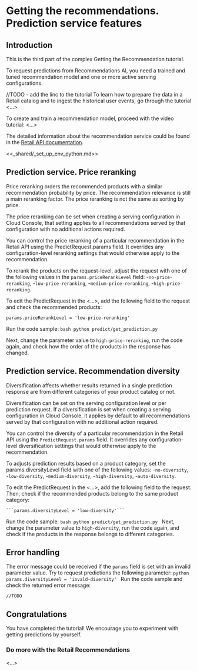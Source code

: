 <walkthrough-metadata>
  <meta name="title" content="Getting The Recommendations. Prediction Service" />
  <meta name="description" content="Prediction service features" />
  <meta name="component_id" content="593554" />
  <meta name="short_id" content="true" />
</walkthrough-metadata>

# Getting the recommendations. Prediction service features

## Introduction

This is the third part of the complex Getting the Recommendation tutorial.

To request predictions from Recommendations AI, you need a trained and tuned recommendation model and one or more active serving configurations.

//TODO - add the linc to the tutorial
To learn how to prepare the data in a Retail catalog and to ingest the historical user events, go through the tutorial <...>

To create and train a recommendation model, proceed with the video tutorial: <...>

The detailed information about the recommendation service could be found in the [Retail API documentation](https://cloud.google.com/retail/docs/predict#recommendations-predict-java).

<walkthrough-tutorial-duration duration="10"></walkthrough-tutorial-duration>

<<_shared/_set_up_env_python.md>>
 
## Prediction service. Price reranking

Price reranking orders the recommended products with a similar recommendation probability by price.
The recommendation relevance is still a main reranking factor. The price reranking is not the same as sorting by price.

The price reranking can be set when creating a serving configuration in Cloud Console, 
that setting applies to all recommendations served by that configuration with no additional actions required.

You can control the price reranking of a particular recommendation in the Retail API using the PredictRequest.params field.
It overrides any configuration-level reranking settings that would otherwise apply to the recommendation.

To rerank the products on the request-level, adjust the request with one of the following values in the `params.priceRerankLevel` field:
   -`no-price-reranking`, 
   -`low-price-reranking`, 
   -`medium-price-reranking`, 
   -`high-price-reranking`. 

To edit the PredictRequest in the <...>, add the following field to the request and check the recommended products:

```params.priceRerankLevel = 'low-price-reranking'```

Run the code sample:
    ```bash
    python predict/get_prediction.py
    ```

Next, change the parameter value to `high-price-reranking`, run the code again, and check how the order of the products in the response has changed.

## Prediction service. Recommendation diversity

Diversification affects whether results returned in a single prediction response are from different categories of your product catalog or not.

Diversification can be set on the serving configuration level or per prediction request.
If a diversification is set when creating a serving configuration in Cloud Console, 
it applies by default to all recommendations served by that configuration with no additional action required.

You can control the diversity of a particular recommendation in the Retail API using the `PredictRequest.params` field.
It overrides any configuration-level diversification settings that would otherwise apply to the recommendation.

To adjusts prediction results based on a product category, set the params.diversityLevel field with one of the following values:
-`no-diversity`, 
-`low-diversity`, 
-`medium-diversity`, 
-`high-diversity`, 
-`auto-diversity`.

To edit the PredictRequest in the <...>, add the following field to the request. Then, check if the recommended products belong to the same product category:

    ```params.diversityLevel = 'low-diversity'```

Run the code sample:
    ```bash
    python predict/get_prediction.py
    ```
Next, change the parameter value to `high-diversity`, run the code again, and check if the products in the response belongs to different categories.

## Error handling

The error message could be received if the `params` field is set with an invalid parameter value.
Try to request predictions the following parameter:
    ```python
    params.diversityLevel = 'invald-diversity'
    ```
Run the code sample and check the returned error message:

```
//TODO
```

## Congratulations

<walkthrough-conclusion-trophy></walkthrough-conclusion-trophy>

You have completed the tutorial! We encourage you to experiment with getting predictions by yourself.

<walkthrough-inline-feedback></walkthrough-inline-feedback>

### Do more with the Retail Recommendations

<walkthrough-tutorial-card tutorialid="retail__retail_api_v2_<...>" icon="LOGO_PYTHON" title="<...>" keepPrevious=true>
<...></walkthrough-tutorial-card>
